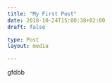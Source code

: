 ```yaml
---
title: "My First Post"
date: 2018-10-24T15:00:38+02:00
draft: false

type: Post
layout: media

---
```

gfdbb
